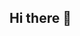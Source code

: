 ## Hi there 👋

<!--
**Andrezzzz421/Andrezzzz421** is a ✨ _special_ ✨ repository because its `README.md` (this file) appears on your GitHub profile.

<p align="center">
  <img src="https://img.shields.io/badge/-JavaScript-black?style=flat-square&logo=javascript">
  <img src="https://img.shields.io/badge/-Java-007396?style=flat-square&logo=java&logoColor=white">
  <img src="https://img.shields.io/badge/-Python-3776AB?style=flat-square&logo=python&logoColor=white">
  <img src="https://img.shields.io/badge/-HTML5-E34F26?style=flat-square&logo=html5&logoColor=white">
  <img src="https://img.shields.io/badge/-CSS3-1572B6?style=flat-square&logo=css3">
  <img src="https://img.shields.io/badge/-Bootstrap-563D7C?style=flat-square&logo=bootstrap">
  <img src="https://img.shields.io/badge/-GitHub-181717?style=flat-square&logo=github">
  <img src="https://img.shields.io/badge/-MySQL-4479A1?style=flat-square&logo=mysql&logoColor=white">
</p>
